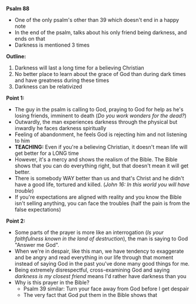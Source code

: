 
**Psalm 88**
- One of the only psalm's other than 39 which doesn't end in a happy note
- In the end of the psalm, talks about his only friend being darkness, and ends on that
- Darkness is mentioned 3 times

**Outline:**
1. Darkness will last a long time for a believing Christian
2. No better place to learn about the grace of God than during dark times and have greatness during these times
3. Darkness can be relativized

**Point 1:**
- The guy in the psalm is calling to God, praying to God for help as he's losing friends, imminent to death (*Do you work wonders for the dead?*)
- Outwardly, the man experiences darkness through the physical but inwardly he faces darkness  spiritually
- Feeling of abandonment, he feels God is rejecting him and not listening to him
- **TEACHING:** Even if you're a believing Christian, it doesn't mean life will get better for a LONG time
- However, it's a mercy and shows the realism of the Bible. The Bible shows that you can do everything right, but that doesn't mean it will get better.
- There is somebody WAY better than us and that's Christ and he didn't have a good life, tortured and killed. (*John 16: In this world you will have trouble*)
- If you're expectations are aligned with reality and you know the Bible isn't selling anything, you can face the troubles (half the pain is from the false expectations)

**Point 2:**
- Some parts of the prayer is more like an interrogation (*Is your faithfulness known in the land of destruction*), the man is saying to God "Answer me God".
- When we're in despair, like this man, we have tendency to exaggerate and be angry and read everything in our life through that moment instead of saying God in the past you've done many good things for me.
- Being extremely disrespectful, cross-examining God and saying *darkness is my closest friend*  means I'd rather have darkness than you
- Why is this prayer in the Bible?
	- Psalm 39 similar: Turn your face away from God before I get despair
	- The very fact that God put them in the Bible shows that 
